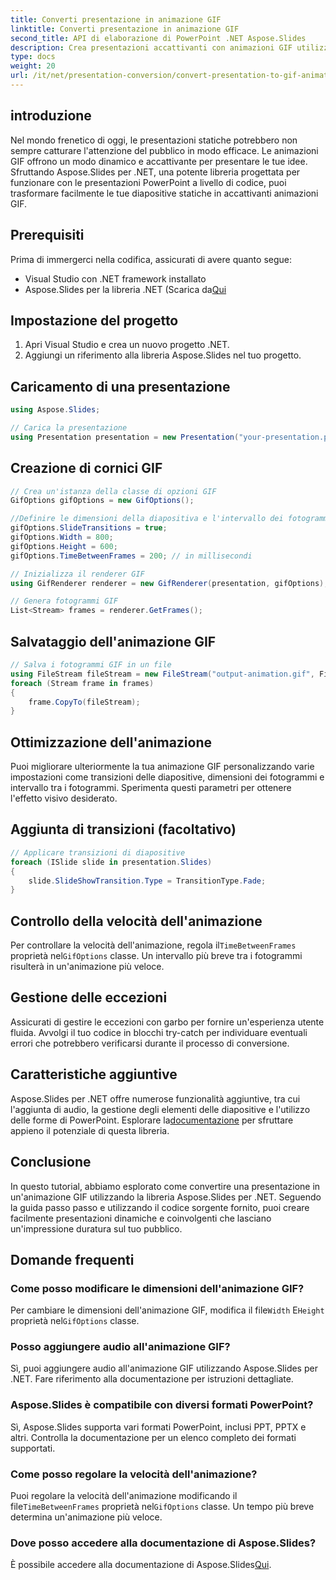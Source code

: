 ```yaml
---
title: Converti presentazione in animazione GIF
linktitle: Converti presentazione in animazione GIF
second_title: API di elaborazione di PowerPoint .NET Aspose.Slides
description: Crea presentazioni accattivanti con animazioni GIF utilizzando Aspose.Slides per .NET. Trasforma le diapositive statiche in esperienze visive dinamiche.
type: docs
weight: 20
url: /it/net/presentation-conversion/convert-presentation-to-gif-animation/
---
```


## introduzione

Nel mondo frenetico di oggi, le presentazioni statiche potrebbero non sempre catturare l'attenzione del pubblico in modo efficace. Le animazioni GIF offrono un modo dinamico e accattivante per presentare le tue idee. Sfruttando Aspose.Slides per .NET, una potente libreria progettata per funzionare con le presentazioni PowerPoint a livello di codice, puoi trasformare facilmente le tue diapositive statiche in accattivanti animazioni GIF.

## Prerequisiti

Prima di immergerci nella codifica, assicurati di avere quanto segue:

- Visual Studio con .NET framework installato
-  Aspose.Slides per la libreria .NET (Scarica da[Qui](https://releases.aspose.com/slides/net)

## Impostazione del progetto

1. Apri Visual Studio e crea un nuovo progetto .NET.
2. Aggiungi un riferimento alla libreria Aspose.Slides nel tuo progetto.

## Caricamento di una presentazione

```csharp
using Aspose.Slides;

// Carica la presentazione
using Presentation presentation = new Presentation("your-presentation.pptx");
```

## Creazione di cornici GIF

```csharp
// Crea un'istanza della classe di opzioni GIF
GifOptions gifOptions = new GifOptions();

//Definire le dimensioni della diapositiva e l'intervallo dei fotogrammi
gifOptions.SlideTransitions = true;
gifOptions.Width = 800;
gifOptions.Height = 600;
gifOptions.TimeBetweenFrames = 200; // in millisecondi

// Inizializza il renderer GIF
using GifRenderer renderer = new GifRenderer(presentation, gifOptions);

// Genera fotogrammi GIF
List<Stream> frames = renderer.GetFrames();
```

## Salvataggio dell'animazione GIF

```csharp
// Salva i fotogrammi GIF in un file
using FileStream fileStream = new FileStream("output-animation.gif", FileMode.Create);
foreach (Stream frame in frames)
{
    frame.CopyTo(fileStream);
}
```

## Ottimizzazione dell'animazione

Puoi migliorare ulteriormente la tua animazione GIF personalizzando varie impostazioni come transizioni delle diapositive, dimensioni dei fotogrammi e intervallo tra i fotogrammi. Sperimenta questi parametri per ottenere l'effetto visivo desiderato.

## Aggiunta di transizioni (facoltativo)

```csharp
// Applicare transizioni di diapositive
foreach (ISlide slide in presentation.Slides)
{
    slide.SlideShowTransition.Type = TransitionType.Fade;
}
```

## Controllo della velocità dell'animazione

 Per controllare la velocità dell'animazione, regola il`TimeBetweenFrames` proprietà nel`GifOptions` classe. Un intervallo più breve tra i fotogrammi risulterà in un'animazione più veloce.

## Gestione delle eccezioni

Assicurati di gestire le eccezioni con garbo per fornire un'esperienza utente fluida. Avvolgi il tuo codice in blocchi try-catch per individuare eventuali errori che potrebbero verificarsi durante il processo di conversione.

## Caratteristiche aggiuntive

Aspose.Slides per .NET offre numerose funzionalità aggiuntive, tra cui l'aggiunta di audio, la gestione degli elementi delle diapositive e l'utilizzo delle forme di PowerPoint. Esplorare la[documentazione](https://reference.aspose.com/slides/net) per sfruttare appieno il potenziale di questa libreria.

## Conclusione

In questo tutorial, abbiamo esplorato come convertire una presentazione in un'animazione GIF utilizzando la libreria Aspose.Slides per .NET. Seguendo la guida passo passo e utilizzando il codice sorgente fornito, puoi creare facilmente presentazioni dinamiche e coinvolgenti che lasciano un'impressione duratura sul tuo pubblico.

## Domande frequenti

### Come posso modificare le dimensioni dell'animazione GIF?

 Per cambiare le dimensioni dell'animazione GIF, modifica il file`Width` E`Height` proprietà nel`GifOptions` classe.

### Posso aggiungere audio all'animazione GIF?

Sì, puoi aggiungere audio all'animazione GIF utilizzando Aspose.Slides per .NET. Fare riferimento alla documentazione per istruzioni dettagliate.

### Aspose.Slides è compatibile con diversi formati PowerPoint?

Sì, Aspose.Slides supporta vari formati PowerPoint, inclusi PPT, PPTX e altri. Controlla la documentazione per un elenco completo dei formati supportati.

### Come posso regolare la velocità dell'animazione?

 Puoi regolare la velocità dell'animazione modificando il file`TimeBetweenFrames` proprietà nel`GifOptions` classe. Un tempo più breve determina un'animazione più veloce.

### Dove posso accedere alla documentazione di Aspose.Slides?

 È possibile accedere alla documentazione di Aspose.Slides[Qui](https://reference.aspose.com/slides/net).